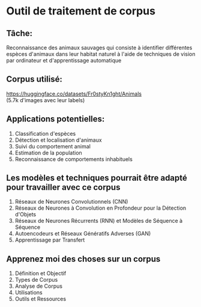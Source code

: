 # Outil de traitement de corpus

## Tâche:
Reconnaissance des animaux sauvages 
qui consiste à identifier différentes espèces d'animaux dans leur habitat naturel à l'aide de techniques de vision par ordinateur et d'apprentissage automatique

## Corpus utilisé:

https://huggingface.co/datasets/Fr0styKn1ght/Animals   
(5.7k d'images avec leur labels)

## Applications potentielles:

1. Classification d'espèces
2. Détection et localisation d'animaux
3. Suivi du comportement animal
4. Estimation de la population
5. Reconnaissance de comportements inhabituels


## Les modèles et techniques pourrait être adapté  pour travailler avec ce corpus

1. Réseaux de Neurones Convolutionnels (CNN)
2. Réseaux de Neurones à Convolution en Profondeur pour la Détection d'Objets
3. Réseaux de Neurones Récurrents (RNN) et Modèles de Séquence à Séquence
4. Autoencodeurs et Réseaux Génératifs Adverses (GAN)
5. Apprentissage par Transfert

## Apprenez moi des choses sur un corpus

1. Définition et Objectif 
2. Types de Corpus
3. Analyse de Corpus
4. Utilisations
5. Outils et Ressources
